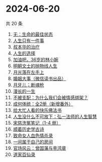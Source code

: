 # 2024-06-20

共 20 条

<!-- BEGIN WEREAD -->
<!-- 最后更新时间 2024-06-20 03:01:10 +0800 -->
1. [无：生命的最佳状态](https://weread.qq.com/web/bookDetail/38c32bd0813ab8eb4g01035c)
1. [人生只有一件事](https://weread.qq.com/web/bookDetail/1d932fb0813ab78beg017bc3)
1. [叔本华的治疗](https://weread.qq.com/web/bookDetail/3fc3291072937a1c3fcc453)
1. [人生的选择](https://weread.qq.com/web/bookDetail/a4832fb0813ab77b5g0161ff)
1. [加油吧，36岁的林小婉](https://weread.qq.com/web/bookDetail/87132c10813ab8eb5g01751e)
1. [明朝文士的抛物线人生](https://weread.qq.com/web/bookDetail/97c32200813ab8d99g019b8c)
1. [月光落在左手上](https://weread.qq.com/web/bookDetail/5a332920813ab70afg017e9b)
1. [婚姻大事（微信读书出品）](https://weread.qq.com/web/bookDetail/d4f32b20813ab87fdg01979d)
1. [月牙儿；断魂枪](https://weread.qq.com/web/bookDetail/e3b327a0813ab7c9fg0183c8)
1. [漫长的一生](https://weread.qq.com/web/bookDetail/fe332ec0813ab8eabg0176c4)
1. [不被支配：为什么我们会被情感绑架？](https://weread.qq.com/web/bookDetail/2c132990813ab8eb0g0100e3)
1. [成何体统：全2册（新增番外）](https://weread.qq.com/web/bookDetail/e19325a0813ab6fefg010a1c)
1. [给大忙人看的快乐佛法书](https://weread.qq.com/web/bookDetail/92b32b00813ab8ba3g016193)
1. [人生没什么不可放下：弘一法师的人生智慧](https://weread.qq.com/web/bookDetail/96432640718c77a0964ad49)
1. [宋慈洗冤笔记（1-4 册）](https://weread.qq.com/web/bookDetail/bea326d0813ab7fcag016618)
1. [顺着历史学古诗](https://weread.qq.com/web/bookDetail/a67322907260a990a67581d)
1. [致命女人血色情杀录](https://weread.qq.com/web/bookDetail/b8e32c70813ab8de0g0161d4)
1. [一间属于自己的房间](https://weread.qq.com/web/bookDetail/aa0327a0813ab8e07g013eb2)
1. [官场风云：曾国藩与李鸿章](https://weread.qq.com/web/bookDetail/84432440813ab8dc1g018c93)
1. [道家百仙录](https://weread.qq.com/web/bookDetail/c42324c0813ab763ag018ab3)
<!-- END WEREAD -->